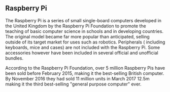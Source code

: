 Raspberry Pi
-----------------------------------------------

The Raspberry Pi is a series of small single-board computers developed 
in the United Kingdom by the Raspberry Pi Foundation to promote the 
teaching of basic computer science in schools and in developing countries.
The original model became far more popular than anticipated, selling 
outside of its target market for uses such as robotics. Peripherals (
including keyboards, mice and cases) are not included with the Raspberry Pi. 
Some accessories however have been included in several official and 
unofficial bundles.

According to the Raspberry Pi Foundation, over 5 million Raspberry Pis 
have been sold before February 2015, making it the best-selling British 
computer. By November 2016 they had sold 11 million units in March 2017 
12.5m making it the third best-selling "general purpose computer" ever.


